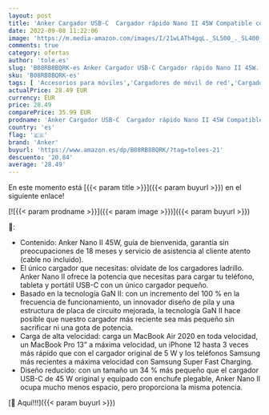 ```yaml
---
layout: post
title: 'Anker Cargador USB-C  Cargador rápido Nano II 45W Compatible con PPS  Cargador GAN II Compacto y Plegable para MacBook Pro 13″  Galaxy S21/S21+/S20  Note 20/10  iPhone 12/Pro  iPad Pro  Pixel y más'
date: 2022-09-08 11:22:06
image: 'https://m.media-amazon.com/images/I/21wLATh4gqL._SL500_._SL400_.jpg'
comments: true
category: ofertas
author: 'tole.es'
slug: 'B08RB8BQRK-es Anker Cargador USB-C Cargador rápido Nano II 45W...'
sku: 'B08RB8BQRK-es'
tags: [ 'Accesorios para móviles','Cargadores de móvil de red','Cargadores para móviles','Comunicación móvil y accesorios','Electrónica','anker','ipad','iphone','🇪🇸', ]
actualPrice: 28.49 EUR
currency: EUR
price: 28.49
comparePrice: 35.99 EUR
prodname: 'Anker Cargador USB-C  Cargador rápido Nano II 45W Compatible con PPS  Cargador GAN II Compacto y Plegable para MacBook Pro 13″  Galaxy S21/S21+/S20  Note 20/10  iPhone 12/Pro  iPad Pro  Pixel y más'
country: 'es'
flag: '🇪🇸'
brand: 'Anker'
buyurl: 'https://www.amazon.es/dp/B08RB8BQRK/?tag=tolees-21'
descuento: '20.84'
average: '28.49'
---
```


En este momento está [{{< param title >}}]({{< param buyurl >}}) en el siguiente enlace!

[![{{< param prodname >}}]({{< param image >}})]({{< param buyurl >}})

🔎:

- Contenido: Anker Nano II 45W, guía de bienvenida, garantía sin preocupaciones de 18 meses y servicio de asistencia al cliente atento (cable no incluido).
- El único cargador que necesitas: olvídate de los cargadores ladrillo. Anker Nano II ofrece la potencia que necesitas para cargar tu teléfono, tableta y portátil USB-C con un único cargador pequeño.
- Basado en la tecnología GaN II: con un incremento del 100 % en la frecuencia de funcionamiento, un innovador diseño de pila y una estructura de placa de circuito mejorada, la tecnología GaN II hace posible que nuestro cargador más reciente sea más pequeño sin sacrificar ni una gota de potencia.
- Carga de alta velocidad: carga un MacBook Air 2020 en toda velocidad, un MacBook Pro 13” a máxima velocidad, un iPhone 12 hasta 3 veces más rápido que con el cargador original de 5 W y los teléfonos Samsung más recientes a máxima velocidad con Samsung Super Fast Charging.
- Diseño reducido: con un tamaño un 34 % más pequeño que el cargador USB-C de 45 W original y equipado con enchufe plegable, Anker Nano II ocupa mucho menos espacio, pero proporciona la misma potencia.

[🛒 Aquí!!!]({{< param buyurl >}})
